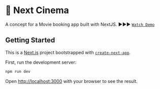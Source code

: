 # :movie_camera: Next Cinema

A concept for a Movie booking app built with NextJS. :arrow_forward::arrow_forward::arrow_forward: [`Watch Demo`](https://next-cinema.netlify.app/)

## Getting Started

This is a [Next.js](https://nextjs.org/) project bootstrapped with [`create-next-app`](https://github.com/vercel/next.js/tree/canary/packages/create-next-app).

First, run the development server:

```bash
npm run dev
```

Open [http://localhost:3000](http://localhost:3000) with your browser to see the result.